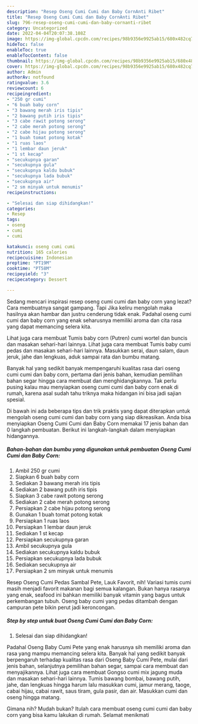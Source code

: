```yaml
---
description: "Resep Oseng Cumi Cumi dan Baby CornAnti Ribet"
title: "Resep Oseng Cumi Cumi dan Baby CornAnti Ribet"
slug: 796-resep-oseng-cumi-cumi-dan-baby-cornanti-ribet
category: Uncategorized
date: 2022-04-04T20:07:38.108Z
image: https://img-global.cpcdn.com/recipes/98b9356e9925ab15/680x482cq70/oseng-cumi-cumi-dan-baby-corn-foto-resep-utama.jpg
hideToc: false
enableToc: true
enableTocContent: false
thumbnail: https://img-global.cpcdn.com/recipes/98b9356e9925ab15/680x482cq70/oseng-cumi-cumi-dan-baby-corn-foto-resep-utama.jpg
cover: https://img-global.cpcdn.com/recipes/98b9356e9925ab15/680x482cq70/oseng-cumi-cumi-dan-baby-corn-foto-resep-utama.jpg
author: Admin
authorAv: notfound
ratingvalue: 3.6
reviewcount: 6
recipeingredient:
- "250 gr cumi"
- "6 buah baby corn"
- "3 bawang merah iris tipis"
- "2 bawang putih iris tipis"
- "3 cabe rawit potong serong"
- "2 cabe merah potong serong"
- "2 cabe hijau potong serong"
- "1 buah tomat potong kotak"
- "1 ruas laos"
- "1 lembar daun jeruk"
- "1 st kecap"
- "secukupnya garan"
- "secukupnya gula"
- "secukupnya kaldu bubuk"
- "secukupnya lada bubuk"
- "secukupnya air"
- "2 sm minyak untuk menumis"
recipeinstructions:

- "Selesai dan siap dihidangkan!"
categories:
- Resep
tags:
- oseng
- cumi
- cumi

katakunci: oseng cumi cumi 
nutrition: 165 calories
recipecuisine: Indonesian
preptime: "PT19M"
cooktime: "PT58M"
recipeyield: "3"
recipecategory: Dessert

---
```



Sedang mencari inspirasi resep oseng cumi cumi dan baby corn yang lezat? Cara membuatnya sangat gampang. Tapi Jika keliru mengolah maka hasilnya akan hambar dan justru cenderung tidak enak. Padahal oseng cumi cumi dan baby corn yang enak seharusnya memiliki aroma dan cita rasa yang dapat memancing selera kita.


Lihat juga cara membuat Tumis baby corn (Putren) cumi wortel dan buncis dan masakan sehari-hari lainnya. Lihat juga cara membuat Tumis baby cumi pedas dan masakan sehari-hari lainnya. Masukkan serai, daun salam, daun jeruk, jahe dan lengkuas, aduk sampai rata dan bumbu matang.

Banyak hal yang sedikit banyak mempengaruhi kualitas rasa dari oseng cumi cumi dan baby corn, pertama dari jenis bahan, kemudian pemilihan bahan segar hingga cara membuat dan menghidangkannya. Tak perlu pusing kalau mau menyiapkan oseng cumi cumi dan baby corn enak di rumah, karena asal sudah tahu triknya maka hidangan ini bisa jadi sajian spesial.


Di bawah ini ada beberapa tips dan trik praktis yang dapat diterapkan untuk mengolah oseng cumi cumi dan baby corn yang siap dikreasikan. Anda bisa menyiapkan Oseng Cumi Cumi dan Baby Corn memakai 17 jenis bahan dan 0 langkah pembuatan. Berikut ini langkah-langkah dalam menyiapkan hidangannya.

<!--inarticleads1-->

##### Bahan-bahan dan bumbu yang digunakan untuk pembuatan Oseng Cumi Cumi dan Baby Corn:

1. Ambil 250 gr cumi
1. Siapkan 6 buah baby corn
1. Sediakan 3 bawang merah iris tipis
1. Sediakan 2 bawang putih iris tipis
1. Siapkan 3 cabe rawit potong serong
1. Sediakan 2 cabe merah potong serong
1. Persiapkan 2 cabe hijau potong serong
1. Gunakan 1 buah tomat potong kotak
1. Persiapkan 1 ruas laos
1. Persiapkan 1 lembar daun jeruk
1. Sediakan 1 st kecap
1. Persiapkan secukupnya garan
1. Ambil secukupnya gula
1. Sediakan secukupnya kaldu bubuk
1. Persiapkan secukupnya lada bubuk
1. Sediakan secukupnya air
1. Persiapkan 2 sm minyak untuk menumis


Resep Oseng Cumi Pedas Sambal Pete, Lauk Favorit, nih! Variasi tumis cumi masih menjadi favorit makanan bagi semua kalangan. Bukan hanya rasanya yang enak, seafood ini bahkan memiliki banyak vitamin yang bagus untuk perkembangan tubuh. Oseng baby cumi yang pedas ditambah dengan campuran pete bikin perut jadi keroncongan. 

<!--inarticleads2-->

##### Step by step untuk buat Oseng Cumi Cumi dan Baby Corn:


1. Selesai dan siap dihidangkan!

Padahal Oseng Baby Cumi Pete yang enak harusnya sih memiliki aroma dan rasa yang mampu memancing selera kita. Banyak hal yang sedikit banyak berpengaruh terhadap kualitas rasa dari Oseng Baby Cumi Pete, mulai dari jenis bahan, selanjutnya pemilihan bahan segar, sampai cara membuat dan menyajikannya. Lihat juga cara membuat Gongso cumi mix jagung muda dan masakan sehari-hari lainnya. Tumis bawang bombai, bawang putih, jahe, dan lengkuas hingga harum lalu masukkan cumi, jamur merang, taoge, cabai hijau, cabai rawit, saus tiram, gula pasir, dan air. Masukkan cumi dan oseng hingga matang. 

Gimana nih? Mudah bukan? Itulah cara membuat oseng cumi cumi dan baby corn yang bisa kamu lakukan di rumah. Selamat menikmati
